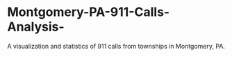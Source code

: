 # Montgomery-PA-911-Calls-Analysis-
A visualization and statistics of 911 calls from townships in Montgomery, PA. 

